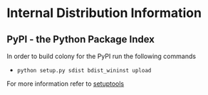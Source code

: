 # Internal Distribution Information

## PyPI - the Python Package Index

In order to build colony for the PyPI run the following commands

* `python setup.py sdist bdist_wininst upload`

For more information refer to [setuptools](http://packages.python.org/distribute/setuptools.html)